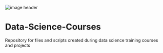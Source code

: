 ![image header](https://scovan.ca/wp-content/uploads/2020/03/data-science.jpg)
# Data-Science-Courses
Repository for files and scripts created during data science training courses and projects
